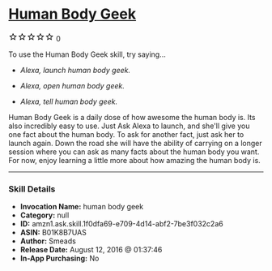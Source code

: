 # [Human Body Geek](http://alexa.amazon.com/#skills/amzn1.ask.skill.1f0dfa69-e709-4d14-abf2-7be3f032c2a6)
![0 stars](../../images/ic_star_border_black_18dp_1x.png)![0 stars](../../images/ic_star_border_black_18dp_1x.png)![0 stars](../../images/ic_star_border_black_18dp_1x.png)![0 stars](../../images/ic_star_border_black_18dp_1x.png)![0 stars](../../images/ic_star_border_black_18dp_1x.png) 0

To use the Human Body Geek skill, try saying...

* *Alexa, launch human body geek.*

* *Alexa, open human body geek.*

* *Alexa, tell human body geek.*

Human Body Geek is a daily dose of how awesome the human body is. Its also incredibly easy to use. Just Ask Alexa to launch, and she'll give you one fact about the human body. To ask for another fact, just ask her to launch again. Down the road she will have the ability of carrying on a longer session where you can ask as many facts about the human body you want. For now, enjoy learning a little more about how amazing the human body is.

***

### Skill Details

* **Invocation Name:** human body geek
* **Category:** null
* **ID:** amzn1.ask.skill.1f0dfa69-e709-4d14-abf2-7be3f032c2a6
* **ASIN:** B01K8B7UAS
* **Author:** Smeads
* **Release Date:** August 12, 2016 @ 01:37:46
* **In-App Purchasing:** No

